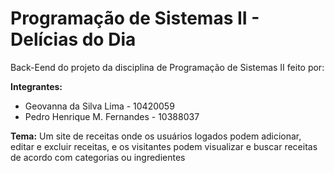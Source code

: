 # Programação de Sistemas II - Delícias do Dia
Back-Eend do projeto da disciplina de Programação de Sistemas II feito por:

**Integrantes:**
- Geovanna da Silva Lima - 10420059
- Pedro Henrique M. Fernandes - 10388037

**Tema:**
Um site de receitas onde os usuários logados podem adicionar, editar e excluir receitas, e os visitantes podem visualizar e buscar receitas de acordo com categorias ou ingredientes
